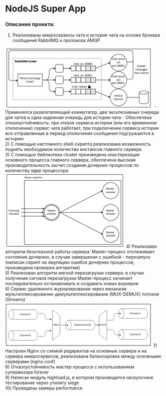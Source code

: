 # NodeJS Super App

### Описание проекта:

1) Реализованы микросервисы чата и истории чата на основе брокера сообщений RabbitMQ и протокола AMQP
<img src="https://github.com/Andrey123815/node_js_super_app/blob/main/assets/readme_1.png">
- Применялся развлетвляющий коммутатор, две эксклюзивных очереди для чатов и одна надежная очередь для истории чата
- Обеспечена отказоустойчивость: при отказе сервиса истории (или его временном отключении) сервис чата работает, при подключении сервиса истории все отправленные в период отключения сообщения подгружаются в историю
<br />
2) С помощью кастомного shell-скрипта реализована возможность поднять необходимое количество инстансов главного сервера
<br />
3) С помощью библиотеки cluster произведена кластеризация основного процесса главного сервера, обеспечена высокая производительность засчет создания дочерних процессов по количеству ядер процессора
<br />
<img src="https://github.com/Andrey123815/node_js_super_app/blob/main/assets/readme_2.png">
4) Реализован алгоритм безотказной работы сервера: Master-процесс отслеживает состояние дочерних, в случае завершения с ошибкой - перезапуск (написан скрипт на эмуляцию ошибок дочерних процессов, произведена проверка алгоритма)
<br />
5) Реализован алгоритм мягкой перезагрузки сервера: в случае получения сигнала перезагрузки Master-процесс начинает последовательно останавливать и создавать новых воркеров
<br />
6) Сервис удаленного журналирования через механизм мультиплексирование-демультиплексирование (MUX-DEMUX) потоков (Streams)
<br />
<img src="https://github.com/Andrey123815/node_js_super_app/blob/main/assets/readme_3.png">
7) Настроен Nginx со схемой редиректов на основные сервера и на сервера микросервисов, реализована балансировка между основными серверами (nginx.conf)
<br />
8) Отказоустойчивость мастер процесса с использованием супервизора forever
<br />
9) Написан модуль highload.js, в котором производится нагрузочное тестирование через утилиту siege
<br />
10) Проведены замеры performance
<br />
